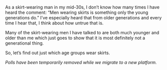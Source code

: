 As a skirt-wearing man in my mid-30s, I don’t know how many times I have heard the comment: “Men wearing skirts is something only the young generations do.” I’ve especially heard that from older generations and every time I hear that, I think about how untrue that is.

Many of the skirt-wearing men I have talked to are both much younger and older than me which just goes to show that it is most definitely not a generational thing.

So, let’s find out just which age groups wear skirts.

*Polls have been temporarily removed while we migrate to a new platform.*